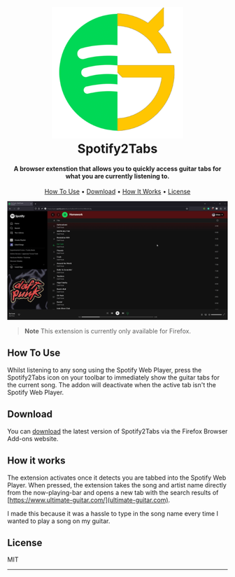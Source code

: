 
<h1 align="center">
  <br>
  <img src="./assets/high_res_icon.png" alt="Spotify2Tabs" width="300">
  <br>
  Spotify2Tabs
  <br>
</h1>

<h4 align="center">A browser extenstion that allows you to quickly access guitar tabs for what you are currently listening to.</h4>

<p align="center">
  <a href="#how-to-use">How To Use</a> •
  <a href="#download">Download</a> •
  <a href="#how-it-works">How It Works</a> •
  <a href="#license">License</a>
</p>

![screenshot](/assets/screenshot.gif)

> **Note**
> This extension is currently only available for Firefox.

## How To Use

Whilst listening to any song using the Spotify Web Player, press the Spotify2Tabs icon on your toolbar to immediately show the guitar tabs for the current song. The addon will deactivate when the active tab isn't the Spotify Web Player.

## Download

You can [download](https://addons.mozilla.org/en-GB/firefox/addon/spotify2tabs/) the latest version of Spotify2Tabs via the Firefox Browser Add-ons website.

## How it works

The extension activates once it detects you are tabbed into the Spotify Web Player. When pressed, the extension takes the song and artist name directly from the now-playing-bar and opens a new tab with the search results of [https://www.ultimate-guitar.com/](ultimate-guitar.com).

I made this because it was a hassle to type in the song name every time I wanted to play a song on my guitar.

## License

MIT

---
